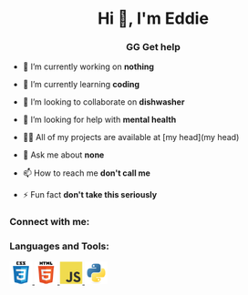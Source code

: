 <h1 align="center">Hi 👋, I'm Eddie</h1>
<h3 align="center">GG Get help</h3>

- 🔭 I’m currently working on **nothing**

- 🌱 I’m currently learning **coding**

- 👯 I’m looking to collaborate on **dishwasher**

- 🤝 I’m looking for help with **mental health**

- 👨‍💻 All of my projects are available at [my head](my head)

- 💬 Ask me about **none**

- 📫 How to reach me **don't call me**

- ⚡ Fun fact **don't take this seriously**

<h3 align="left">Connect with me:</h3>
<p align="left">
</p>

<h3 align="left">Languages and Tools:</h3>
<p align="left"> <a href="https://www.w3schools.com/css/" target="_blank" rel="noreferrer"> <img src="https://raw.githubusercontent.com/devicons/devicon/master/icons/css3/css3-original-wordmark.svg" alt="css3" width="40" height="40"/> </a> <a href="https://www.w3.org/html/" target="_blank" rel="noreferrer"> <img src="https://raw.githubusercontent.com/devicons/devicon/master/icons/html5/html5-original-wordmark.svg" alt="html5" width="40" height="40"/> </a> <a href="https://developer.mozilla.org/en-US/docs/Web/JavaScript" target="_blank" rel="noreferrer"> <img src="https://raw.githubusercontent.com/devicons/devicon/master/icons/javascript/javascript-original.svg" alt="javascript" width="40" height="40"/> </a> <a href="https://www.python.org" target="_blank" rel="noreferrer"> <img src="https://raw.githubusercontent.com/devicons/devicon/master/icons/python/python-original.svg" alt="python" width="40" height="40"/> </a> </p>

